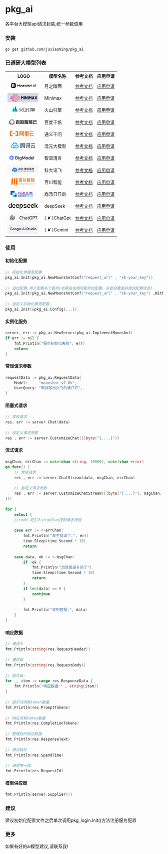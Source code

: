 # pkg_ai
各平台大模型api请求封装,统一参数调用
### 安装
```
go get github.com/juxiaoming/pkg_ai
```

### 已调研大模型列表
<table>
    <tr><th>LOGO</th><th>模型名称</th><th>参考文档</th><th>应用申请</th></tr>
    <tr>
        <td><img src="./logo/moonshot.png" height="30" title="月之暗面"></td>
        <td>月之暗面</td>
        <td><a target="_blank" href="https://platform.moonshot.cn/docs/api/chat#%E5%AD%97%E6%AE%B5%E8%AF%B4%E6%98%8E">参考文档</a></td>
        <td><a target="_blank" href="https://platform.moonshot.cn/console/api-keys">应用申请</a></td>
    </tr>
    <tr>
        <td><img src="./logo/minimaxi.png" height="30" title="minimax"></td>
        <td>Minimax</td>
        <td><a target="_blank" href="https://platform.minimaxi.com/document/ChatCompletion%20v2?key=66701d281d57f38758d581d0">参考文档</a></td>
        <td><a target="_blank" href="https://platform.minimaxi.com/user-center/basic-information/interface-key">应用申请</a></td>
    </tr>
    <tr>
        <td><img src="./logo/volcengine.png" height="30" title="火山引擎"></td>
        <td>火山引擎</td>
        <td><a target="_blank" href="https://www.volcengine.com/docs/82379/1298454">参考文档</a></td>
        <td><a target="_blank" href="https://console.volcengine.com/ark/region:ark+cn-beijing/apiKey">应用申请</a></td>
    </tr>
    <tr>
        <td><img src="./logo/baidu.png" height="30" title="百度千帆"></td>
        <td>百度千帆</td>
        <td><a target="_blank" href="https://cloud.baidu.com/doc/WENXINWORKSHOP/s/clntwmv7t#http%E8%B0%83%E7%94%A8">参考文档</a></td>
        <td><a target="_blank" href="https://console.bce.baidu.com/qianfan/ais/console/applicationConsole/application/v1">应用申请</a></td>
    </tr>
    <tr>
        <td><img src="./logo/aliyun.png" height="30" title="通义千问"></td>
        <td>通义千问</td>
        <td><a target="_blank" href="https://help.aliyun.com/zh/dashscope/developer-reference/use-qwen">参考文档</a></td>
        <td><a target="_blank" href="https://dashscope.console.aliyun.com/apiKey">应用申请</a></td>
    </tr>
    <tr>
        <td><img src="./logo/tencent.png" height="30" title="混元大模型"></td>
        <td>混元大模型</td>
        <td><a target="_blank" href="https://cloud.tencent.com/document/api/1729/105701">参考文档</a></td>
        <td><a target="_blank" href="https://console.cloud.tencent.com/cam">应用申请</a></td>
    </tr>
    <tr>
        <td><img src="./logo/bigmodel.png" height="30" title="智谱清言"></td>
        <td>智谱清言</td>
        <td><a target="_blank" href="https://open.bigmodel.cn/dev/api/normal-model/glm-4">参考文档</a></td>
        <td><a target="_blank" href="https://bigmodel.cn/usercenter/auth">应用申请</a></td>
    </tr>
    <tr>
        <td><img src="./logo/xfyun.png" height="30" title="科大讯飞"></td>
        <td>科大讯飞</td>
        <td><a target="_blank" href="https://www.xfyun.cn/doc/spark/HTTP%E8%B0%83%E7%94%A8%E6%96%87%E6%A1%A3.html">参考文档</a></td>
        <td><a target="_blank" href="https://console.xfyun.cn/services/bm3">应用申请</a></td>
    </tr>
    <tr>
        <td><img src="./logo/baichuan.png" height="30" title="百川智能"></td>
        <td>百川智能</td>
        <td><a target="_blank" href="https://platform.baichuan-ai.com/docs/api">参考文档</a></td>
        <td><a target="_blank" href="https://platform.baichuan-ai.com/console/apikey">应用申请</a></td>
    </tr>
    <tr>
        <td><img src="./logo/sensenova.png" height="30" title="商汤日日新"></td>
        <td>商汤日日新</td>
        <td><a target="_blank" href="https://platform.sensenova.cn/doc?path=/chat/ChatCompletions/ChatCompletions.md">参考文档</a></td>
        <td><a target="_blank" href="https://console.sensecore.cn/iam/Security/access-key">应用申请</a></td>
    </tr>
    <tr>
        <td><img src="./logo/deepseek.png" height="30" title="deepSeek"></td>
        <td>deepSeek</td>
        <td><a target="_blank" href="https://api-docs.deepseek.com/zh-cn/">参考文档</a></td>
        <td><a target="_blank" href="https://platform.deepseek.com/api_keys">应用申请</a></td>
    </tr>
    <tr>
        <td><img src="./logo/chatgpt.png" height="30" title="ChatGpt"></td>
        <td>( &#10008; )ChatGpt</td>
        <td><a target="_blank" href="https://platform.openai.com/docs/overview">参考文档</a></td>
        <td><a target="_blank" href="https://platform.openai.com/settings/profile/api-keys">应用申请</a></td>
    </tr>
    <tr>
        <td><img src="./logo/gemini.png" height="30" title="Gemini"></td>
        <td>( &#10008; )Gemini</td>
        <td><a target="_blank" href="https://ai.google.dev/gemini-api/docs/get-started/tutorial?lang=python&hl=zh-cn">参考文档</a></td>
        <td><a target="_blank" href="https://aistudio.google.com/app/apikey">应用申请</a></td>
    </tr>
</table>

### 使用

#### 初始化配置
```go
// 初始化单服务配置
pkg_ai.Init(pkg_ai.NewMoonshotConf("request_url" , "sk-your_key"))

// 追加配置,用于配置多个服务(如果追加相同服务的配置，后者会覆盖前面的配置信息)
pkg_ai.Init(pkg_ai.NewMoonshotConf("request_url" , "sk-your_key") ,WithBaiChuanConfig("baichuan_url" , "baichuan_key"))

// 自定义初始化服务配置
pkg_ai.Init(&pkg_ai.Config{...})
```
#### 实例化服务
```go
server, err := pkg_ai.NewServer(pkg_ai.ImplementMoonshot)
if err != nil {
    fmt.Println("服务初始化失败", err)
    return
}
```
#### 常规请求参数
```go
requestData := pkg_ai.RequestData{
    Model:     "moonshot-v1-8k",
    UserQuery: "帮我写出岳飞的满江红",
}
```
#### 阻塞式请求
```go
// 常规请求
res, err := server.Chat(data)

// 自定义请求参数
res , err := server.CustomizeChat([]byte("{....}"))
```
#### 流式请求
```go
msgChan, errChan := make(chan string, 10000), make(chan error)
go func() {
    // 常规请求
    res , err := server.ChatStream(data, msgChan, errChan)

    // 自定义请求参数
    res , err := server.CustomizeChatStream([]byte("{....}"), msgChan, errChan)
}()

for {
    select {
    //todo 可引入stopChan控制请求流程
		
    case err := <-errChan:
        fmt.Println("发生错误了:", err)
        time.Sleep(time.Second * 10)
        return

    case data, ok := <-msgChan:
        if !ok {
            fmt.Println("消息管道关闭了")
            time.Sleep(time.Second * 10)
            return
        }
        if len(data) == 0 {
            continue
        }

        fmt.Println("收到数据:", data)
    }
}
```
#### 响应数据
```go
// 请求头
fmt.Println(string(res.RequestHeader))

// 请求体
fmt.Println(string(res.RequestBody))

// 响应体:
for _, item := range res.ResponseData {
    fmt.Println("响应数据:" , string(item))
}

// 提示词消耗token数量
fmt.Println(res.PromptTokens)

// 响应消耗token数量
fmt.Println(res.CompletionTokens)

// 整理后的响应数据
fmt.Println(res.ResponseText)

// 请求耗时
fmt.Println(res.SpendTime)

// 请求唯一ID
fmt.Println(res.RequestId)
```
#### 模型供应商
```go
fmt.Println(server.Supplier())
```
### 建议
建议初始化配置文件之后单次调用pkg_login.Init()方法注册服务配置
### 更多
如果有好的ai模型建议,请联系我!